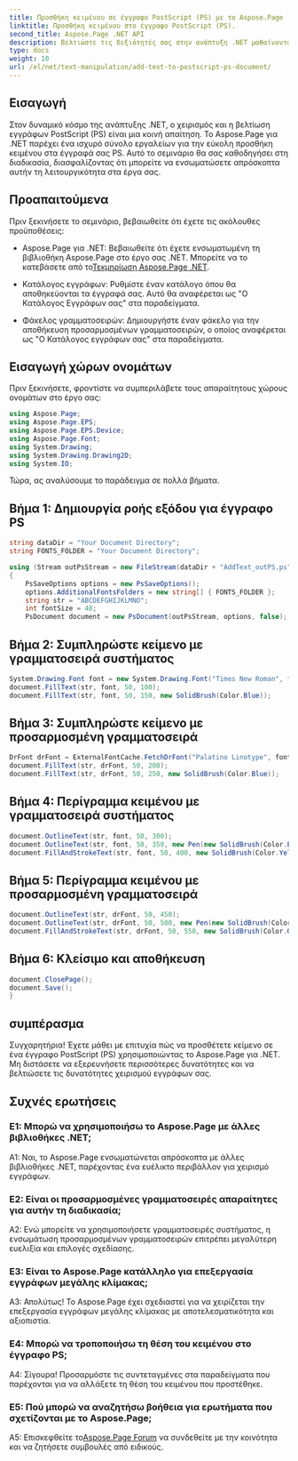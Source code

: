 ```yaml
---
title: Προσθήκη κειμένου σε έγγραφο PostScript (PS) με το Aspose.Page
linktitle: Προσθήκη κειμένου στο έγγραφο PostScript (PS).
second_title: Aspose.Page .NET API
description: Βελτιώστε τις δεξιότητές σας στην ανάπτυξη .NET μαθαίνοντας να προσθέτετε κείμενο σε έγγραφα PostScript (PS) χρησιμοποιώντας το Aspose.Page. Εξερευνήστε παραδείγματα βήμα προς βήμα και απελευθερώστε τη δύναμη του χειρισμού εγγράφων.
type: docs
weight: 10
url: /el/net/text-manipulation/add-text-to-postscript-ps-document/
---
```

## Εισαγωγή

Στον δυναμικό κόσμο της ανάπτυξης .NET, ο χειρισμός και η βελτίωση εγγράφων PostScript (PS) είναι μια κοινή απαίτηση. Το Aspose.Page για .NET παρέχει ένα ισχυρό σύνολο εργαλείων για την εύκολη προσθήκη κειμένου στα έγγραφά σας PS. Αυτό το σεμινάριο θα σας καθοδηγήσει στη διαδικασία, διασφαλίζοντας ότι μπορείτε να ενσωματώσετε απρόσκοπτα αυτήν τη λειτουργικότητα στα έργα σας.

## Προαπαιτούμενα

Πριν ξεκινήσετε το σεμινάριο, βεβαιωθείτε ότι έχετε τις ακόλουθες προϋποθέσεις:

-  Aspose.Page για .NET: Βεβαιωθείτε ότι έχετε ενσωματωμένη τη βιβλιοθήκη Aspose.Page στο έργο σας .NET. Μπορείτε να το κατεβάσετε από το[Τεκμηρίωση Aspose.Page .NET](https://reference.aspose.com/page/net/).

- Κατάλογος εγγράφων: Ρυθμίστε έναν κατάλογο όπου θα αποθηκεύονται τα έγγραφά σας. Αυτό θα αναφέρεται ως "Ο Κατάλογος Εγγράφων σας" στα παραδείγματα.

- Φάκελος γραμματοσειρών: Δημιουργήστε έναν φάκελο για την αποθήκευση προσαρμοσμένων γραμματοσειρών, ο οποίος αναφέρεται ως "Ο Κατάλογος εγγράφων σας" στα παραδείγματα.

## Εισαγωγή χώρων ονομάτων

Πριν ξεκινήσετε, φροντίστε να συμπεριλάβετε τους απαραίτητους χώρους ονομάτων στο έργο σας:

```csharp
using Aspose.Page;
using Aspose.Page.EPS;
using Aspose.Page.EPS.Device;
using Aspose.Page.Font;
using System.Drawing;
using System.Drawing.Drawing2D;
using System.IO;
```

Τώρα, ας αναλύσουμε το παράδειγμα σε πολλά βήματα.

## Βήμα 1: Δημιουργία ροής εξόδου για έγγραφο PS

```csharp
string dataDir = "Your Document Directory";
string FONTS_FOLDER = "Your Document Directory";

using (Stream outPsStream = new FileStream(dataDir + "AddText_outPS.ps", FileMode.Create))
{
    PsSaveOptions options = new PsSaveOptions();
    options.AdditionalFontsFolders = new string[] { FONTS_FOLDER };
    string str = "ABCDEFGHIJKLMNO";
    int fontSize = 48;
    PsDocument document = new PsDocument(outPsStream, options, false);
```

## Βήμα 2: Συμπληρώστε κείμενο με γραμματοσειρά συστήματος

```csharp
System.Drawing.Font font = new System.Drawing.Font("Times New Roman", fontSize, FontStyle.Bold);
document.FillText(str, font, 50, 100);
document.FillText(str, font, 50, 150, new SolidBrush(Color.Blue));
```

## Βήμα 3: Συμπληρώστε κείμενο με προσαρμοσμένη γραμματοσειρά

```csharp
DrFont drFont = ExternalFontCache.FetchDrFont("Palatino Linotype", fontSize, FontStyle.Regular);
document.FillText(str, drFont, 50, 200);
document.FillText(str, drFont, 50, 250, new SolidBrush(Color.Blue));
```

## Βήμα 4: Περίγραμμα κειμένου με γραμματοσειρά συστήματος

```csharp
document.OutlineText(str, font, 50, 300);
document.OutlineText(str, font, 50, 350, new Pen(new SolidBrush(Color.BlueViolet), 2));
document.FillAndStrokeText(str, font, 50, 400, new SolidBrush(Color.Yellow), new Pen(new SolidBrush(Color.BlueViolet), 2));
```

## Βήμα 5: Περίγραμμα κειμένου με προσαρμοσμένη γραμματοσειρά

```csharp
document.OutlineText(str, drFont, 50, 450);
document.OutlineText(str, drFont, 50, 500, new Pen(new SolidBrush(Color.BlueViolet), 2));
document.FillAndStrokeText(str, drFont, 50, 550, new SolidBrush(Color.Orange), new Pen(new SolidBrush(Color.Blue), 2));
```

## Βήμα 6: Κλείσιμο και αποθήκευση

```csharp
document.ClosePage();
document.Save();
}
```

## συμπέρασμα

Συγχαρητήρια! Έχετε μάθει με επιτυχία πώς να προσθέτετε κείμενο σε ένα έγγραφο PostScript (PS) χρησιμοποιώντας το Aspose.Page για .NET. Μη διστάσετε να εξερευνήσετε περισσότερες δυνατότητες και να βελτιώσετε τις δυνατότητες χειρισμού εγγράφων σας.

## Συχνές ερωτήσεις

### Ε1: Μπορώ να χρησιμοποιήσω το Aspose.Page με άλλες βιβλιοθήκες .NET;

A1: Ναι, το Aspose.Page ενσωματώνεται απρόσκοπτα με άλλες βιβλιοθήκες .NET, παρέχοντας ένα ευέλικτο περιβάλλον για χειρισμό εγγράφων.

### Ε2: Είναι οι προσαρμοσμένες γραμματοσειρές απαραίτητες για αυτήν τη διαδικασία;

A2: Ενώ μπορείτε να χρησιμοποιήσετε γραμματοσειρές συστήματος, η ενσωμάτωση προσαρμοσμένων γραμματοσειρών επιτρέπει μεγαλύτερη ευελιξία και επιλογές σχεδίασης.

### Ε3: Είναι το Aspose.Page κατάλληλο για επεξεργασία εγγράφων μεγάλης κλίμακας;

Α3: Απολύτως! Το Aspose.Page έχει σχεδιαστεί για να χειρίζεται την επεξεργασία εγγράφων μεγάλης κλίμακας με αποτελεσματικότητα και αξιοπιστία.

### Ε4: Μπορώ να τροποποιήσω τη θέση του κειμένου στο έγγραφο PS;

Α4: Σίγουρα! Προσαρμόστε τις συντεταγμένες στα παραδείγματα που παρέχονται για να αλλάξετε τη θέση του κειμένου που προστέθηκε.

### Ε5: Πού μπορώ να αναζητήσω βοήθεια για ερωτήματα που σχετίζονται με το Aspose.Page;

 A5: Επισκεφθείτε το[Aspose.Page Forum](https://forum.aspose.com/c/page/39) να συνδεθείτε με την κοινότητα και να ζητήσετε συμβουλές από ειδικούς.